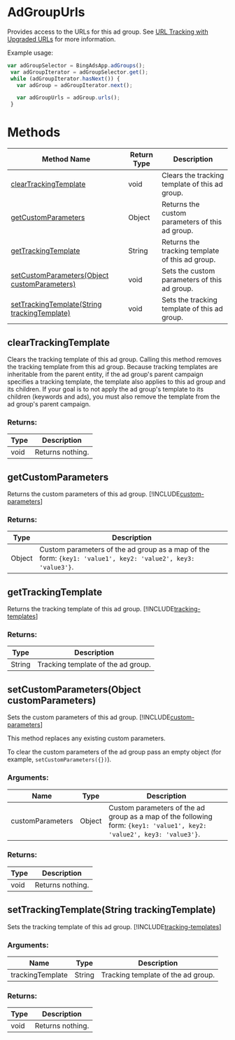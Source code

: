 # AdGroupUrls
Provides access to the URLs for this ad group. See [URL Tracking with Upgraded URLs](/bingads/guides/url-tracking-upgraded-urls) for more information.


Example usage:
```javascript
var adGroupSelector = BingAdsApp.adGroups();
 var adGroupIterator = adGroupSelector.get();
 while (adGroupIterator.hasNext()) {
   var adGroup = adGroupIterator.next();

   var adGroupUrls = adGroup.urls();
 }
```

# Methods
|Method Name|Return Type|Description|
|-|-|-
[clearTrackingTemplate](#cleartrackingtemplate)|void|Clears the tracking template of this ad group.
[getCustomParameters](#getcustomparameters)|Object|Returns the custom parameters of this ad group.
[getTrackingTemplate](#gettrackingtemplate)|String|Returns the tracking template of this ad group.
[setCustomParameters(Object customParameters)](#setcustomparameters~object-customparameters~)|void|Sets the custom parameters of this ad group.
[setTrackingTemplate(String trackingTemplate)](#settrackingtemplate~string-trackingtemplate~)|void|Sets the tracking template of this ad group.

## <a name="cleartrackingtemplate"></a>clearTrackingTemplate
Clears the tracking template of this ad group. 
Calling this method removes the tracking template from this ad group. Because tracking templates are inheritable from the parent entity, if the ad group's parent campaign specifies a tracking template, the template also applies to this ad group and its children. If your goal is to not apply the ad group's template to its children (keywords and ads), you must also remove the template from the ad group's parent campaign.


### Returns:
|Type|Description|
|-|-
void|Returns nothing.

## <a name="getcustomparameters"></a>getCustomParameters
Returns the custom parameters of this ad group. [!INCLUDE[custom-parameters](../includes/custom-parameters.md)]

### Returns:
|Type|Description|
|-|-
Object|Custom parameters of the ad group as a map of the form: `{key1: 'value1', key2: 'value2', key3: 'value3'}`.

## <a name="gettrackingtemplate"></a>getTrackingTemplate
Returns the tracking template of this ad group. [!INCLUDE[tracking-templates](../includes/tracking-templates.md)]

### Returns:
|Type|Description|
|-|-
String|Tracking template of the ad group.

## <a name="setcustomparameters~object-customparameters~"></a>setCustomParameters(Object customParameters)
Sets the custom parameters of this ad group. [!INCLUDE[custom-parameters](../includes/custom-parameters.md)]

This method replaces any existing custom parameters.

To clear the custom parameters of the ad group pass an empty object (for example, `setCustomParameters({})`).

### Arguments:
|Name|Type|Description|
|-|-|-
customParameters|Object|Custom parameters of the ad group as a map of the following form: <code>{key1: 'value1', key2: 'value2', key3: 'value3'}</code>.
### Returns:
|Type|Description|
|-|-
void|Returns nothing.

## <a name="settrackingtemplate~string-trackingtemplate~"></a>setTrackingTemplate(String trackingTemplate)
Sets the tracking template of this ad group. [!INCLUDE[tracking-templates](../includes/tracking-templates.md)]

### Arguments:
|Name|Type|Description|
|-|-|-
trackingTemplate|String|Tracking template of the ad group.
### Returns:
|Type|Description|
|-|-
void|Returns nothing.

